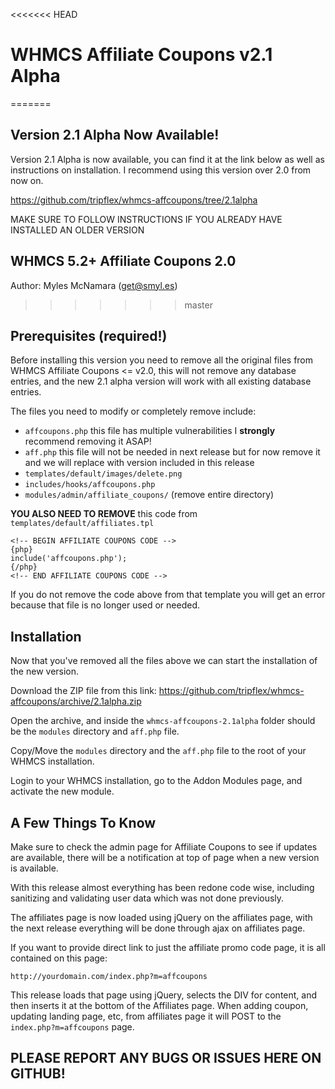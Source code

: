 <<<<<<< HEAD
# WHMCS Affiliate Coupons v2.1 Alpha
=======
## Version 2.1 Alpha Now Available!
Version 2.1 Alpha is now available, you can find it at the link below as well as instructions on installation.  I recommend using this version over 2.0 from now on.

https://github.com/tripflex/whmcs-affcoupons/tree/2.1alpha

MAKE SURE TO FOLLOW INSTRUCTIONS IF YOU ALREADY HAVE INSTALLED AN OLDER VERSION

## WHMCS 5.2+ Affiliate Coupons 2.0
Author: Myles McNamara (get@smyl.es)
>>>>>>> master

## Prerequisites (required!)
Before installing this version you need to remove all the original files from WHMCS Affiliate Coupons <= v2.0, this will not remove any database entries, and the new 2.1 alpha version will work with all existing database entries.

The files you need to modify or completely remove include:

* `affcoupons.php` this file has multiple vulnerabilities I **strongly** recommend removing it ASAP!
* `aff.php` this file will not be needed in next release but for now remove it and we will replace with version included in this release
* `templates/default/images/delete.png`
* `includes/hooks/affcoupons.php`
* `modules/admin/affiliate_coupons/` (remove entire directory)

**YOU ALSO NEED TO REMOVE** this code from `templates/default/affiliates.tpl`

```
<!-- BEGIN AFFILIATE COUPONS CODE -->
{php}
include('affcoupons.php');
{/php}
<!-- END AFFILIATE COUPONS CODE -->
```

If you do not remove the code above from that template you will get an error because that file is no longer used or needed.

## Installation
Now that you've removed all the files above we can start the installation of the new version.

Download the ZIP file from this link:
https://github.com/tripflex/whmcs-affcoupons/archive/2.1alpha.zip

Open the archive, and inside the `whmcs-affcoupons-2.1alpha` folder should be the `modules` directory and `aff.php` file.

Copy/Move the `modules` directory and the `aff.php` file to the root of your WHMCS installation.

Login to your WHMCS installation, go to the Addon Modules page, and activate the new module.

## A Few Things To Know
Make sure to check the admin page for Affiliate Coupons to see if updates are available, there will be a notification at top of page when a new version is available.

With this release almost everything has been redone code wise, including sanitizing and validating user data which was not done previously.

The affiliates page is now loaded using jQuery on the affiliates page, with the next release everything will be done through ajax on affiliates page.

If you want to provide direct link to just the affiliate promo code page, it is all contained on this page:

`http://yourdomain.com/index.php?m=affcoupons`

This release loads that page using jQuery, selects the DIV for content, and then inserts it at the bottom of the Affiliates page.  When adding coupon, updating landing page, etc, from affiliates page it will POST to the `index.php?m=affcoupons` page.

## PLEASE REPORT ANY BUGS OR ISSUES HERE ON GITHUB!
